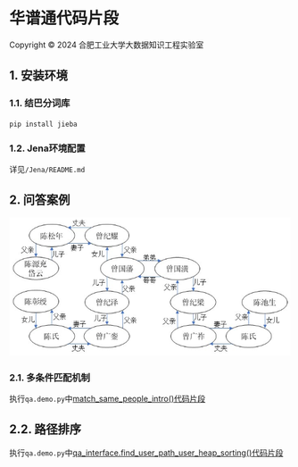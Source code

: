 # 华谱通代码片段

Copyright © 2024 合肥工业大学大数据知识工程实验室

## 1. 安装环境

### 1.1. 结巴分词库

`pip install jieba`

### 1.2. Jena环境配置

详见`/Jena/README.md`

## 2. 问答案例
![Case](问答家谱案例子图.png)

### 2.1. 多条件匹配机制

执行`qa.demo.py`中[match_same_people_intro()代码片段](https://github.com/lazyloafer/Huaputong/blob/c160baec5c0bc4f6503cfe2a4ecb3da5b1808d6f/qa_demo.py#L922)

## 2.2. 路径排序

执行`qa.demo.py`中[qa_interface.find_user_path_user_heap_sorting()代码片段](https://github.com/lazyloafer/Huaputong/blob/c160baec5c0bc4f6503cfe2a4ecb3da5b1808d6f/qa_demo.py#L926C11-L926C56)
